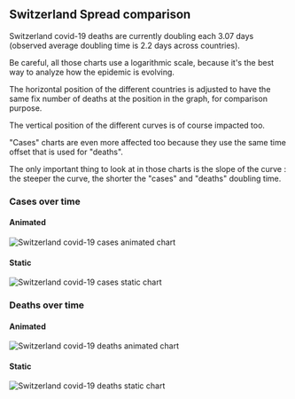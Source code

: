 ## Switzerland Spread comparison 

Switzerland covid-19 deaths are currently doubling each 3.07 days (observed average doubling time is 2.2 days across countries).



Be careful, all those charts use a logarithmic scale, because it's the best way to analyze how the epidemic is evolving.
 
The horizontal position of the different countries is adjusted to have the same fix number of deaths at the position in the graph, for comparison purpose.

The vertical position of the different curves is of course impacted too.

"Cases" charts are even more affected too because they use the same time offset that is used for "deaths".

The only important thing to look at in those charts is the slope of the curve : the steeper the curve, the shorter the "cases" and "deaths" doubling time.



 
### Cases over time
 
#### Animated
![Switzerland covid-19 cases animated chart](https://raw.githubusercontent.com/madlag/coronavirus_study/master/notebooks/graphs/2020-03-20/countries/Switzerland/2020-03-20_Switzerland_deaths.gif "Switzerland covid-19 cases animated chart")   
 
#### Static
![Switzerland covid-19 cases static chart](https://raw.githubusercontent.com/madlag/coronavirus_study/master/notebooks/graphs/2020-03-20/countries/Switzerland/2020-03-20_Switzerland_deaths.png "Switzerland covid-19 cases static chart")   

 
### Deaths over time
 
#### Animated
![Switzerland covid-19 deaths animated chart](https://raw.githubusercontent.com/madlag/coronavirus_study/master/notebooks/graphs/2020-03-20/countries/Switzerland/2020-03-20_Switzerland_deaths.gif "Switzerland covid-19 deaths animated chart")   
 
#### Static
![Switzerland covid-19 deaths static chart](https://raw.githubusercontent.com/madlag/coronavirus_study/master/notebooks/graphs/2020-03-20/countries/Switzerland/2020-03-20_Switzerland_deaths.png "Switzerland covid-19 deaths static chart")   

